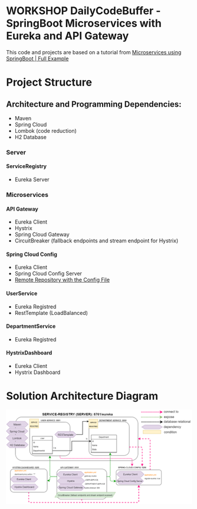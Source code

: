 # WORKSHOP DailyCodeBuffer - SpringBoot Microservices with Eureka and API Gateway

This code and projects are based on a tutorial from [Microservices using SpringBoot | Full Example](https://youtu.be/BnknNTN8icw)

# Project Structure

## Architecture and Programming Dependencies:
- Maven
- Spring Cloud
- Lombok (code reduction)
- H2 Database

### Server

#### ServiceRegistry
- Eureka Server

### Microservices

#### API Gateway
- Eureka Client
- Hystrix
- Spring Cloud Gateway
- CircuitBreaker (fallback endpoints and stream endpoint for Hystrix)

#### Spring Cloud Config
- Eureka Client
- Spring Cloud Config Server
- [Remote Repository with the Config File](https://github.com/devwdougherty/config-server-dailycodebuffer-workshop)

#### UserService
- Eureka Registred
- RestTemplate (LoadBalanced)

#### DepartmentService
- Eureka Registred

#### HystrixDashboard
- Eureka Client
- Hystrix Dashboard

# Solution Architecture Diagram

![microservices-with-eureka-api-gateway](microservices-with-eureka-api-gateway.png)

